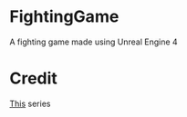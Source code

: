 # FightingGame

A fighting game made using Unreal Engine 4

# Credit
[This](https://www.youtube.com/playlist?list=PLfAjixzz6o81qGPz5OoDcPQuJm1o7K7oo) series
